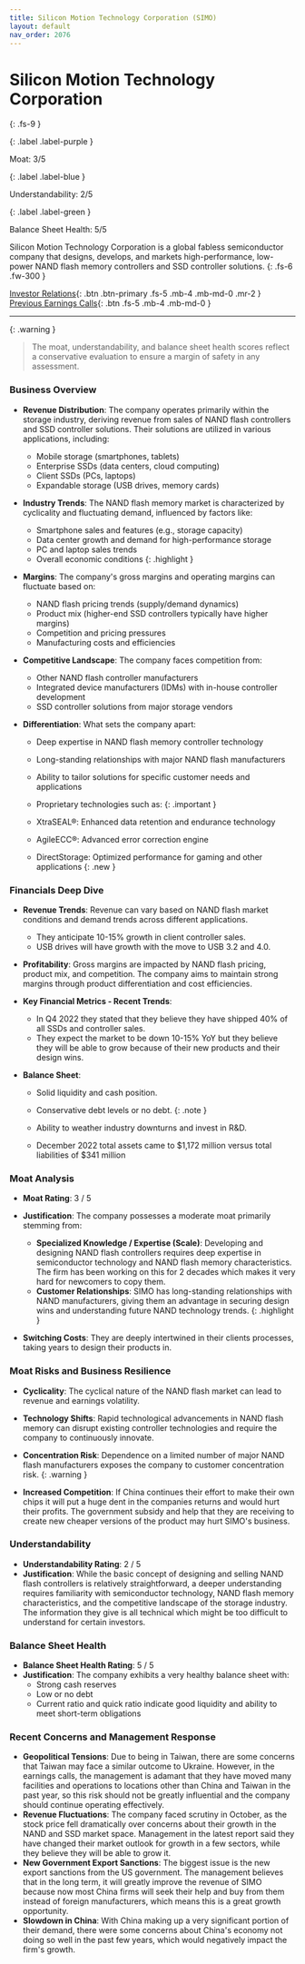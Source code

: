 ```yaml
---
title: Silicon Motion Technology Corporation (SIMO)
layout: default
nav_order: 2076
---
```


# Silicon Motion Technology Corporation
{: .fs-9 }

{: .label .label-purple }

Moat: 3/5

{: .label .label-blue }

Understandability: 2/5

{: .label .label-green }

Balance Sheet Health: 5/5

Silicon Motion Technology Corporation is a global fabless semiconductor company that designs, develops, and markets high-performance, low-power NAND flash memory controllers and SSD controller solutions.
{: .fs-6 .fw-300 }

[Investor Relations](https://www.google.com/search?q=SIMO+investor+relations){: .btn .btn-primary .fs-5 .mb-4 .mb-md-0 .mr-2 }
[Previous Earnings Calls](https://discountingcashflows.com/company/SIMO/transcripts/){: .btn .fs-5 .mb-4 .mb-md-0 }

---

{: .warning }
>The moat, understandability, and balance sheet health scores reflect a conservative evaluation to ensure a margin of safety in any assessment.



### Business Overview

*   **Revenue Distribution**: The company operates primarily within the storage industry, deriving revenue from sales of NAND flash controllers and SSD controller solutions. Their solutions are utilized in various applications, including:
    *   Mobile storage (smartphones, tablets)
    *   Enterprise SSDs (data centers, cloud computing)
    *   Client SSDs (PCs, laptops)
    *   Expandable storage (USB drives, memory cards)
*   **Industry Trends**: The NAND flash memory market is characterized by cyclicality and fluctuating demand, influenced by factors like:
    *   Smartphone sales and features (e.g., storage capacity)
    *   Data center growth and demand for high-performance storage
    *   PC and laptop sales trends
    *   Overall economic conditions
{: .highlight }

*   **Margins**: The company's gross margins and operating margins can fluctuate based on:
    *   NAND flash pricing trends (supply/demand dynamics)
    *   Product mix (higher-end SSD controllers typically have higher margins)
    *   Competition and pricing pressures
    *   Manufacturing costs and efficiencies
*   **Competitive Landscape**: The company faces competition from:
    *   Other NAND flash controller manufacturers
    *   Integrated device manufacturers (IDMs) with in-house controller development
    *   SSD controller solutions from major storage vendors
*   **Differentiation**: What sets the company apart:
    *   Deep expertise in NAND flash memory controller technology
    *   Long-standing relationships with major NAND flash manufacturers
    *   Ability to tailor solutions for specific customer needs and applications
    *   Proprietary technologies such as:
{: .important }

    *   XtraSEAL®: Enhanced data retention and endurance technology
    *   AgileECC®: Advanced error correction engine
    *   DirectStorage: Optimized performance for gaming and other applications
{: .new }


### Financials Deep Dive

*   **Revenue Trends**: Revenue can vary based on NAND flash market conditions and demand trends across different applications.
    *   They anticipate 10-15% growth in client controller sales.
    *   USB drives will have growth with the move to USB 3.2 and 4.0.
*   **Profitability**: Gross margins are impacted by NAND flash pricing, product mix, and competition. The company aims to maintain strong margins through product differentiation and cost efficiencies.

*   **Key Financial Metrics - Recent Trends**:
    *   In Q4 2022 they stated that they believe they have shipped 40% of all SSDs and controller sales.
    *   They expect the market to be down 10-15% YoY but they believe they will be able to grow because of their new products and their design wins.
*   **Balance Sheet**:
    *   Solid liquidity and cash position.
    *   Conservative debt levels or no debt.
{: .note }

    *   Ability to weather industry downturns and invest in R&D.
    *   December 2022 total assets came to $1,172 million versus total liabilities of $341 million

### Moat Analysis

*   **Moat Rating**: 3 / 5
*   **Justification**: The company possesses a moderate moat primarily stemming from:
    *   **Specialized Knowledge / Expertise (Scale)**: Developing and designing NAND flash controllers requires deep expertise in semiconductor technology and NAND flash memory characteristics. The firm has been working on this for 2 decades which makes it very hard for newcomers to copy them.
    *   **Customer Relationships**:  SIMO has long-standing relationships with NAND manufacturers, giving them an advantage in securing design wins and understanding future NAND technology trends.
{: .highlight }

*   **Switching Costs**: They are deeply intertwined in their clients processes, taking years to design their products in.

### Moat Risks and Business Resilience

*   **Cyclicality**: The cyclical nature of the NAND flash market can lead to revenue and earnings volatility.
*   **Technology Shifts**: Rapid technological advancements in NAND flash memory can disrupt existing controller technologies and require the company to continuously innovate.
*   **Concentration Risk**: Dependence on a limited number of major NAND flash manufacturers exposes the company to customer concentration risk.
{: .warning }

*   **Increased Competition**: If China continues their effort to make their own chips it will put a huge dent in the companies returns and would hurt their profits. The government subsidy and help that they are receiving to create new cheaper versions of the product may hurt SIMO's business.

### Understandability

*   **Understandability Rating**: 2 / 5
*   **Justification**: While the basic concept of designing and selling NAND flash controllers is relatively straightforward, a deeper understanding requires familiarity with semiconductor technology, NAND flash memory characteristics, and the competitive landscape of the storage industry. The information they give is all technical which might be too difficult to understand for certain investors.

### Balance Sheet Health

*   **Balance Sheet Health Rating**: 5 / 5
*   **Justification**: The company exhibits a very healthy balance sheet with:
    *   Strong cash reserves
    *   Low or no debt
    *   Current ratio and quick ratio indicate good liquidity and ability to meet short-term obligations

### Recent Concerns and Management Response

*   **Geopolitical Tensions**: Due to being in Taiwan, there are some concerns that Taiwan may face a similar outcome to Ukraine. However, in the earnings calls, the management is adamant that they have moved many facilities and operations to locations other than China and Taiwan in the past year, so this risk should not be greatly influential and the company should continue operating effectively.
*   **Revenue Fluctuations**: The company faced scrutiny in October, as the stock price fell dramatically over concerns about their growth in the NAND and SSD market space. Management in the latest report said they have changed their market outlook for growth in a few sectors, while they believe they will be able to grow it.
*   **New Government Export Sanctions**: The biggest issue is the new export sanctions from the US government. The management believes that in the long term, it will greatly improve the revenue of SIMO because now most China firms will seek their help and buy from them instead of foreign manufacturers, which means this is a great growth opportunity.
*   **Slowdown in China**: With China making up a very significant portion of their demand, there were some concerns about China's economy not doing so well in the past few years, which would negatively impact the firm's growth.